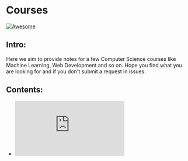 # Courses
[![Awesome](https://cdn.rawgit.com/sindresorhus/awesome/d7305f38d29fed78fa85652e3a63e154dd8e8829/media/badge.svg)](https://www.github.com/Errorby-Night/Courses)

## Intro:
Here we aim to provide notes for a few Computer Science courses like Machine Learning, Web Development and so on.
Hope you find what you are looking for and if you don't submit a request in issues.

## Contents:
+ ![Android Development](https://github.com/AllComputerCourses/AllCourses/blob/main/Android/ReadMe.md)
